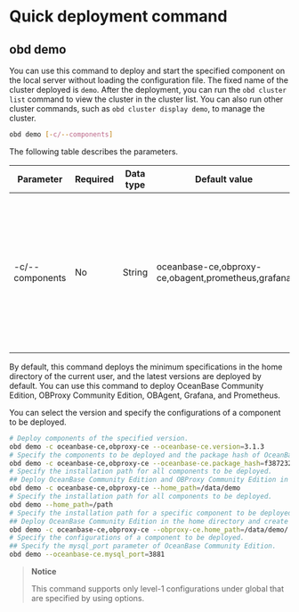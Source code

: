 # Quick deployment command

## obd demo

You can use this command to deploy and start the specified component on the local server without loading the configuration file. The fixed name of the cluster deployed is `demo`. After the deployment, you can run the `obd cluster list` command to view the cluster in the cluster list. You can also run other cluster commands, such as `obd cluster display demo`, to manage the cluster.

```bash
obd demo [-c/--components]
```

The following table describes the parameters.

| Parameter | Required | Data type | Default value | Description |
|------------------|---------|------------|----------|--------------------------------------------------------------------|
| -c/--components | No | String | oceanbase-ce,obproxy-ce,obagent,prometheus,grafana | The list of components that are separated with commas (`,`). You can use this parameter to specify the components to be deployed. |

By default, this command deploys the minimum specifications in the home directory of the current user, and the latest versions are deployed by default. You can use this command to deploy OceanBase Community Edition, OBProxy Community Edition, OBAgent, Grafana, and Prometheus.

You can select the version and specify the configurations of a component to be deployed.

```bash
# Deploy components of the specified version.
obd demo -c oceanbase-ce,obproxy-ce --oceanbase-ce.version=3.1.3
# Specify the components to be deployed and the package hash of OceanBase Community Edition.
obd demo -c oceanbase-ce,obproxy-ce --oceanbase-ce.package_hash=f38723204d49057d3e062ffad778edc1552a7c114622bf2a86fea769fbd202ea
# Specify the installation path for all components to be deployed.
## Deploy OceanBase Community Edition and OBProxy Community Edition in the /data/demo directory and create corresponding working directories for them.
obd demo -c oceanbase-ce,obproxy-ce --home_path=/data/demo
# Specify the installation path for all components to be deployed.
obd demo --home_path=/path
# Specify the installation path for a specific component to be deployed.
## Deploy OceanBase Community Edition in the home directory and create a working directory for it, and deploy OBProxy Community Edition in the /data/playground/obproxy-ce directory.
obd demo -c oceanbase-ce,obproxy-ce --obproxy-ce.home_path=/data/demo/
# Specify the configurations of a component to be deployed.
## Specify the mysql_port parameter of OceanBase Community Edition.
obd demo --oceanbase-ce.mysql_port=3881
```

> **Notice**
>
> This command supports only level-1 configurations under global that are specified by using options.

